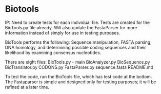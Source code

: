 # Biotools
IP: Need to create tests for each individual file. Tests are created for the BioTools.py file already.
    Will also update the FastaParser for more information instead of simply for use in testing purposes.

BioTools performs the following: Sequence manipulation, FASTA parsing, DNA homology, and determining possible coding sequences and their likelihood by examining consensus nucleotides.

There are eight files:
BioTools.py - main
BioAnalyzer.py
BioSequence.py
BioTranslator.py
CODONS.py
FastaParser.py
sequence.fasta
README.md

To test the code, run the BioTools file, which has test code at the bottom. The Fastaparser is simple and designed only for testing purposes; it will be refined at a later time.

